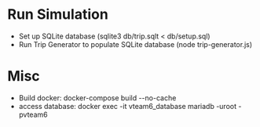 # Run Simulation

* Set up SQLite database (sqlite3 db/trip.sqlt < db/setup.sql)
* Run Trip Generator to populate SQLite database (node trip-generator.js)

# Misc
* Build docker: docker-compose build --no-cache
* access database: docker exec -it vteam6_database mariadb -uroot -pvteam6